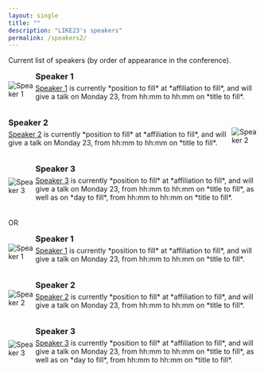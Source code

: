 ```yaml
---
layout: single
title: ""
description: "LIKE23's speakers"
permalink: /speakers2/
---
```


Current list of speakers (by order of appearance in the conference).

<head>
  <style>
    .team-member {
      display: flex;
      align-items: center;
      margin-bottom: 20px;
    }
    
    .team-member img {
      width: 100px;
      height: 100px;
      object-fit: cover;
      object-position: center;
      border-radius: 50%;
      margin-right: 20px;
    }
    
    .team-member h3 {
      margin: 0;
    }
    
    .team-member p {
      margin-top: 5px;
    }
  </style>
</head>

<body>
  <div class="team-member">
    <img src="https://events.secureworld.io/wp-content/uploads/2022/11/Male_speaker_placeholder.png" alt="Speaker 1">
    <div>
      <h3>Speaker 1</h3>
      <p> <a href="foo" target="_blank">Speaker 1</a> is currently *position to fill* at *affiliation to fill*, and will give a talk on Monday 23, from hh:mm to hh:mm on *title to fill*. </p>
    </div>
  </div>
  
  <div class="team-member">
    <div>
      <h3>Speaker 2</h3>
      <p><a href="foo" target="_blank">Speaker 2</a> is currently *position to fill* at *affiliation to fill*, and will give a talk on Monday 23, from hh:mm to hh:mm on *title to fill*. </p>
    </div>
    <img src="https://tedxjackson.com/manage/wp-content/uploads/2019/01/Generic-Profile.jpg" alt="Speaker 2">
  </div>
  
  <div class="team-member">
    <img src="https://static.vecteezy.com/system/resources/previews/021/548/095/original/default-profile-picture-avatar-user-avatar-icon-person-icon-head-icon-profile-picture-icons-default-anonymous-user-male-and-female-businessman-photo-placeholder-social-network-avatar-portrait-free-vector.jpg" alt="Speaker 3">
    <div>
      <h3>Speaker 3</h3>
      <p><a href="foo" target="_blank">Speaker 3</a> is currently *position to fill* at *affiliation to fill*, and will give a talk on Monday 23, from hh:mm to hh:mm on *title to fill*, as well as on *day to fill*, from hh:mm to hh:mm on *title to fill*. </p>
    </div>
  </div>
  
  <!-- Add more Speakers as needed -->
</body>
 
 
 OR
 
 
<head>
  <style>
    .team-member {
      display: flex;
      align-items: center;
      margin-bottom: 20px;
    }
    
    .team-member img {
      width: 100px;
      height: 100px;
      object-fit: cover;
      object-position: center;
      border-radius: 50%;
      margin-right: 20px;
    }
    
    .team-member h3 {
      margin: 0;
    }
    
    .team-member p {
      margin-top: 5px;
    }
  </style>
</head>

<body>
  <div class="team-member">
    <img src="https://events.secureworld.io/wp-content/uploads/2022/11/Male_speaker_placeholder.png" alt="Speaker 1">
    <div>
      <h3>Speaker 1</h3>
      <p> <a href="foo" target="_blank">Speaker 1</a> is currently *position to fill* at *affiliation to fill*, and will give a talk on Monday 23, from hh:mm to hh:mm on *title to fill*. </p>
    </div>
  </div>
  
  <div class="team-member">
      <img src="https://tedxjackson.com/manage/wp-content/uploads/2019/01/Generic-Profile.jpg" alt="Speaker 2">
    <div>
      <h3>Speaker 2</h3>
      <p><a href="foo" target="_blank">Speaker 2</a> is currently *position to fill* at *affiliation to fill*, and will give a talk on Monday 23, from hh:mm to hh:mm on *title to fill*. </p>
    </div>
  </div>
  
  <div class="team-member">
    <img src="https://static.vecteezy.com/system/resources/previews/021/548/095/original/default-profile-picture-avatar-user-avatar-icon-person-icon-head-icon-profile-picture-icons-default-anonymous-user-male-and-female-businessman-photo-placeholder-social-network-avatar-portrait-free-vector.jpg" alt="Speaker 3">
    <div>
      <h3>Speaker 3</h3>
      <p><a href="foo" target="_blank">Speaker 3</a> is currently *position to fill* at *affiliation to fill*, and will give a talk on Monday 23, from hh:mm to hh:mm on *title to fill*, as well as on *day to fill*, from hh:mm to hh:mm on *title to fill*. </p>
    </div>
  </div>
  
  <!-- Add more Speakers as needed -->
</body>
 

